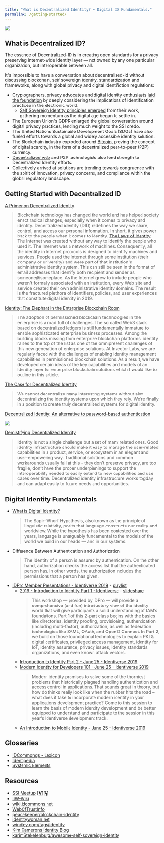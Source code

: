 ```yaml
---
title: "What is Decentralized Identity? + Digital ID Fundamentals."
permalink: /getting-started/
---
```


![](https://i.imgur.com/9KpJRDr.png)

## What is Decentralized ID?

The essence of Decentralized-ID is in creating open standards for a privacy preserving internet-wide identity layer — not owned by any one particular organization, but interoperable between all.

It's impossible to have a conversation about decentralized-id without discussing blockchain, self sovereign identity, standardization and frameworks, along with global privacy and digital identifiction regulations:


* Cryptographers, privacy advocates and digital identity enthusiasts <a href="/history/">laid the foundation</a> by deeply considering the implications of identification practices in the electronic world.
  * <a href="/literature/self-sovereign-identity/evolution-of-ssi/">Self Sovereign Identity principles emerged</a> from their work, gathering momentum as the digital age began to settle in.
* The European Union's GDPR enlarged the global conversation around digital privacy practices, lending much weight to the SSI credo.
* The United Nations Sustainable Development Goals (SDGs) have also fueled efforts towards a global and widely accessible identity solution.
* The Blockchain industry exploded around <a href="https://bitcoinfo.xyz">Bitcoin</a>, proving the concept of digital scarcity, in the form of a decentralized peer-to-peer (P2P) currency.
* <a href="https://sourcecrypto.pub/decentralized-web/">Decentralized web</a> and P2P technologists also lend strength to Decentralized Identity efforts.
* Collectively arrived at solutions are trending towards congruence with the spirit of innovation, privacy concerns, and compliance within the global regulatory landscape.

## Getting Started with Decentralized ID

[A Primer on Decentralized Identity](https://selfkey.org/a-primer-on-decentralized-identity/)
  > Blockchain technology has changed the world and has helped society enact radical changes, especially when it comes to privacy and identity. Decentralized identity (DID) redefines the way we share, control, and access our personal information. In short, it gives power back to the people when it comes to identity.
[The Laws of Identity](http://www.windley.com/archives/2019/01/the_laws_of_identity.shtml)
  > The Internet was created without any way to identify the people who used it. The Internet was a network of machines. Consequently, all the identity in Internet protocols is designed to identify machines and services. People used the Internet through some institution (their company or university) and were part of that institution's administrative identity system. This can still be seen in the format of email addresses that identify both recipient and sender as someone@someplace. As the Internet grew to include people who weren't formally associated with an institution, every Web site and service created their own administrative identity domains. The result is the fractured plethora of identifiers, policies, and user experiences that constitute digital identity in 2019.

[Identity: The Elephant in the Enterprise Blockchain Room](https://hackernoon.com/identity-the-elephant-in-the-enterprise-blockchain-room-6f31ed8d4132)
  > The adoption of permissioned blockchain technologies in the enterprise is a road full of challenges. The so called Web3 stack based on decentralized ledgers is still fundamentally immature to enable sophisticated enterprise business processes. Among the building blocks missing from enterprise blockchain platforms, identity raises to the top of the list as one of the omnipresent challenges of this new generation of enterprise solutions. At Invector Labs, we are regularly faced with the challenges of enabling identity management capabilities in permissioned blockchain solutions. As a result, we have developed certain ideas of the key capabilities and models of an identity layer for enterprise blockchain solutions which I would like to outline in this article.

[The Case for Decentralized Identity](https://www.windley.com/archives/2017/08/the_case_for_decentralized_identity.shtml)
  > We cannot decentralize many interesting systems without also decentralizing the identity systems upon which they rely. We're finally in a position to create truly decentralized systems for digital identity.

[Decentralized Identity: An alternative to password-based authentication](https://www.ibm.com/blogs/blockchain/2018/10/decentralized-identity-an-alternative-to-password-based-authentication/)

[![](https://i.imgur.com/7asRg1y.png)](https://www.gsma.com/identity/wp-content/uploads/2019/11/MWCA-19-ID-seminar-Microsoft-presentation-final.pdf)

[Demistifying Decentralized Identity](https://medium.com/3box/demystifying-digital-id-6ec413b129ac#:~:text=This%20two%2Dpart%20series%20helps,frothy%20space%20easy%20to%20analyze.
)
  > Identity is not a single challenge but a set of many related ones. Good identity infrastructure should make it easy to manage the user-related capabilities in a product, service, or ecosystem in an elegant and user-empowering way. Traditional solutions and common workarounds usually fail at this - they don’t preserve privacy, are too fragile, don’t have the proper underpinnings to support the interoperability needed to easily extend to new capabilities and use cases over time. Decentralized identity infrastructure works togday and can adapt easily to future needs and opportunities.


## Digital Identity Fundamentals

* [What is Digital Identity?](https://medium.com/humanizing-the-singularity/what-is-digital-identity-c77983c03306)
  > The Sapir–Whorf Hypothesis, also known as the principle of linguistic relativity, posits that language constructs our reality and worldview. While the hypothesis has been contested over the years, language is unarguably fundamental to the models of the world we build in our heads — and in our systems.
* [Difference Between Authentication and Authorization](https://techdifferences.com/difference-between-authentication-and-authorization.html)
  > The identity of a person is assured by authentication. On the other hand, authorization checks the access list that the authenticated person has. In other words, the authorization includes the permissions that a person has given.
* [IDPro Member Presentations - Identiverse 2019](https://idpro.org/member-present) - [playlist](https://www.youtube.com/playlist?list=PLpKq7xRiIHaTDwAqpIU1UYpKZY03tfTMf)
  * [2019 - Introduction to Identity Part 1 - Identiverse](https://www.youtube.com/watch?v=T5w1EXqMqR0&list=PLpKq7xRiIHaTDwAqpIU1UYpKZY03tfTMf&index=5&t=0s) -  [slideshare](https://www.slideshare.net/Identiverse/2019-introduction-to-identity-part-1-identiverse-day-1-june-25)
    > This workshop — provided by IDPro — will provide a comprehensive (and fun) introductory view of the identity world that will give participants a solid understanding of IAM’s foundations. Part 1 of this 2-part class begins with the basics like directories, identity proofing, provisioning, authentication (including multi-factor), authorization, as well as federation technologies like SAML, OAuth, and OpenID Connect. In Part 2, we build on those foundational technologies to explain PKI & digital certificates, privileged access management, identity for IoT, identity assurance, privacy issues, identity standards organizations, and even known attack vectors.
  * [Introduction to Identity Part 2 - June 25 - Identiverse 2019](https://www.youtube.com/watch?v=zxKRUXmTLJs)
  * [Modern Identity for Developers 101 - June 25 - Identiverse 2019](https://www.youtube.com/watch?v=kWpqFWz_9II)
    > Modern identity promises to solve some of the thorniest problems that historically plagued handling authentication and access control in applications. That sounds great in theory, but how do thinks really look like when the rubber hits the road – what does it take to incorporate modern identity in your applications development practice? Come to this session to learn the basis of modern identity development and be better equipped to understand and participate to the session in this year’s Identiverse development track.
  * [An Introduction to Mobile Identity - June 25 - Identiverse 2019](https://www.youtube.com/watch?v=25qiVyZEZOg&list=PLpKq7xRiIHaTDwAqpIU1UYpKZY03tfTMf&index=18)


## Glossaries

* [IDCommongs - Lexicon](http://wiki.idcommons.org/Lexicon)
* [Identipedia](http://wiki.idcommons.org/Identipedia)
* [Systemic Elements](http://wiki.idcommons.org/Systemic_Elements)

## Resources

* [SSI Meetup](http://ssimeetup.org/) [[**V**](https://www.youtube.com/channel/UCSqSTlKdbbCM1muGOhDa3Og)][[**ϟ**](https://www.slideshare.net/SSIMeetup/presentations/)] 
* [IIW-Wiki](https://iiw.idcommons.net/Main_Page)
* [wiki.idcommons.net](http://wiki.idcommons.net/Main_Page)
* [WebOfTrustInfo](https://github.com/WebOfTrustInfo/)
* [peacekeeper/blockchain-identity](https://github.com/peacekeeper/blockchain-identity)
* [identitywoman.net](https://identitywoman.net/)
* [windley.com/tags/identity](http://www.windley.com/tags/identity.shtml)
* [Kim Camerons Identity Blog](https://identityblog.com)
* [karimStekelenburg/awesome-self-sovereign-identity](https://github.com/karimStekelenburg/awesome-self-sovereign-identity)
